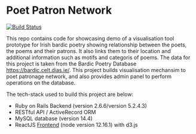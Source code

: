 # Poet Patron Network

[![Build Status](https://travis-ci.com/rupavathis/poet_patron_network.svg?branch=master)](https://travis-ci.com/rupavathis/poet_patron_network)

This repo contains code for showcasing demo of a visualisation tool prototype for Irish bardic poetry showing relationship between the poets, the poems and their patrons. It also links them to their location and additional information such as motifs and categoris of poems. The data for this project is taken from the Bardic Poetry Database https://bardic.celt.dias.ie/. This project  builds visualisation mechansim to poet patronage network, and also provides admin panel to perform operations on the database. 

The tech-stack used to build this project are below:

* Ruby on Rails Backend (version 2.6.6/version 5.2.4.3)
* RESTful API / ActiveRecord ORM
* MySQL database (version 14.4)
* ReactJS [Frontend](https://github.com/rupavathis/poet_patron_network_ui) (node version 12.16.1) with d3.js
